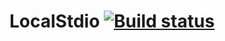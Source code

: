 # LocalStdio [![Build status](https://teamcity.lolhens.de/app/rest/builds/buildType:LocalStdio_Build/statusIcon.svg)](https://teamcity.lolhens.de/viewType.html?buildTypeId=LocalStdio_Build&guest=1)

